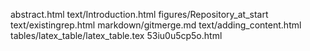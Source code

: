 abstract.html
text/Introduction.html
figures/Repository_at_start
text/existingrep.html
markdown/gitmerge.md
text/adding_content.html
tables/latex_table/latex_table.tex
53iu0u5cp5o.html